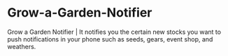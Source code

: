 # Grow-a-Garden-Notifier
Grow a Garden Notifier | It notifies you the certain new stocks you want to push notifications in your phone such as seeds, gears, event shop, and weathers.
